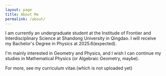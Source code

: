 ```yaml
---
layout: page
title: About Me
permalink: /about/
---
```


I am currently an undergraduate student at the Institude of Frontier and Interdisciplinary Science at Shandong University in Qingdao. I will receive my Bachelor's Degree in Physics at 2025.6(expected).

I'm mainly interested in Geometry and Physics, and I wish I can continue my studies in Mathematical Physics (or Algebraic Geometry, maybe).

For more, see my curriculum vitae.(which is not uploaded yet)


